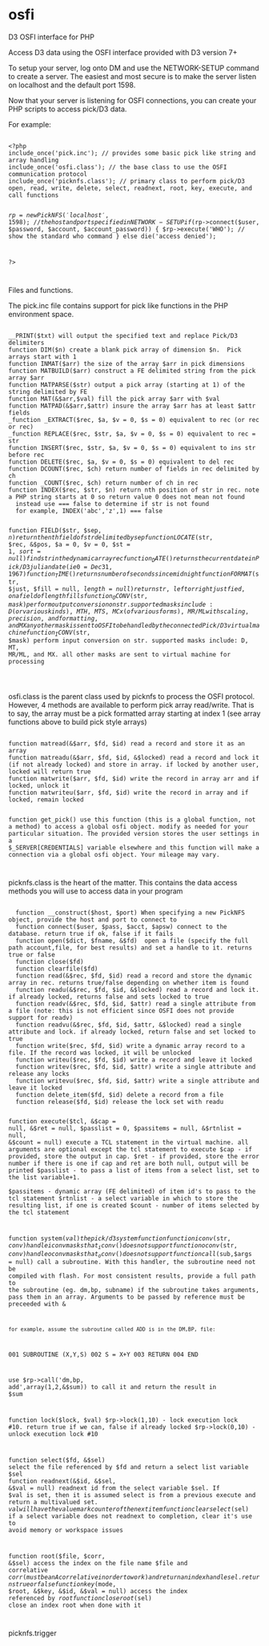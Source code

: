 # osfi
D3 OSFI interface for PHP

Access D3 data using the OSFI interface provided with D3 version 7+

To setup your server, log onto DM and use the NETWORK-SETUP command to create a server.  The easiest and most secure is to make the server listen on localhost and the default port 1598.

Now that your server is listening for OSFI connections, you can create your PHP scripts to access pick/D3 data.

For example:

<code>
&lt;?php
include_once('pick.inc'); // provides some basic pick like string and array handling
include_once('osfi.class'); // the base class to use the OSFI communication protocol
include_once('picknfs.class'); // primary class to perform pick/D3 open, read, write, delete, select, readnext, root, key, execute, and call functions

$rp = new PickNFS('localhost',1598); // the host and port specified in NETWORK-SETUP
if ($rp->connect($user, $password, $account, $account_password)) {
  $rp->execute('WHO'); // show the standard who command
} else
  die('access denied');

?&gt;

</code>

Files and functions.

The pick.inc file contains support for pick like functions in the PHP environment space.

<code>
__PRINT($txt) will output the specified text and replace Pick/D3 delimiters 
function DIM($n) create a blank pick array of dimension $n.  Pick arrays start with 1
function INMAT($arr) the size of the array $arr in pick dimensions
function MATBUILD($arr) construct a FE delimited string from the pick array $arr
function MATPARSE($str) output a pick array (starting at 1) of the string delimited by FE
function MAT(&$arr,$val) fill the pick array $arr with $val
function MATPAD(&$arr,$attr) insure the array $arr has at least $attr fields
_function _EXTRACT($rec, $a, $v = 0, $s = 0) equivalent to rec<a> (or rec<a,v> or rec<a,v,s>)
_function REPLACE($rec, $str, $a, $v = 0, $s = 0) equivalent to rec<a,v,s> = str
function INSERT($rec, $str, $a, $v = 0, $s = 0) equivalent to ins str before rec<a,v,s>
function DELETE($rec, $a, $v = 0, $s = 0) equivalent to del rec<a,v,s>
function DCOUNT($rec, $ch) return number of fields in rec delimited by ch
function _COUNT($rec, $ch) return number of ch in rec
function INDEX($rec, $str, $n) return nth position of str in rec. note a PHP string starts at 0 so return value 0 does not mean not found
  instead use === false to determine if str is not found
  for example, INDEX('abc','z',1) === false
  
function FIELD($str, $sep, $n) return the nth field of str delimited by sep
function LOCATE($str, $rec, &$pos, $a = 0, $v = 0, $st = 1, $sort = null) find str in the dynamic array rec
function _DATE() returns the current date in Pick/D3 julian date (ie 0 = Dec 31, 1967)
function _TIME() returns number of seconds since midnight
function FORMAT($str, $just, $fill = null, $length = null) return str, left or right justfied, on a field of length fills
function _OCONV($str, $mask) perform output conversion on str. supported masks include:
  D (or various kinds), MTH, MTS, MCx (of various forms), MR/ML with scaling, precision, and formatting, and MX
  any other mask is sent to OSFI to be handled by the connected Pick/D3 virtual machine
function _ICONV($str, $mask) perform input conversion on str. supported masks include:
  D, MT, MR/ML, and MX. all other masks are sent to virtual machine for processing
  
  </code>
  
osfi.class is the parent class used by picknfs to process the OSFI protocol.  However, 4 methods are available to perform pick array read/write. That is to say, the array must be a pick formatted array starting at index 1 (see array functions above to build pick style arrays)
  
<code>
function matread(&$arr, $fd, $id) read a record and store it as an array
function matreadu(&$arr, $fd, $id, &$locked) read a record and lock it (if not already locked) and store in array. if locked by another user, locked will return true
function matwrite($arr, $fd, $id) write the record in array arr and if locked, unlock it
function matwriteu($arr, $fd, $id) write the record in array and if locked, remain locked
  
function get_pick() use this function (this is a global function, not a method) to access a global osfi object. modify as needed for your particular situation.  The provided version stores the user settings in a $_SERVER[CREDENTIALS] variable elsewhere and this function will make a connection via a global osfi object.  Your mileage may vary.
  
</code>

picknfs.class is the heart of the matter.  This contains the data access methods you will use to access data in your program
  
<code>
  function __construct($host, $port) When specifying a new PickNFS object, provide the host and port to connect to
  function connect($user, $pass, $acct, $apsw) connect to the database. return true if ok, false if it fails
  function open($dict, $fname, &$fd)  open a file (specify the full path account,file, for best results) and set a handle to it. returns true or false
  function close($fd)
  function clearfile($fd)
  function read(&$rec, $fd, $id) read a record and store the dynamic array in rec. returns true/false depending on whether item is found
  function readu(&$rec, $fd, $id, &$locked) read a record and lock it. if already locked, returns false and sets locked to true
  function readv(&$rec, $fd, $id, $attr) read a single attribute from a file (note: this is not efficient since OSFI does not provide support for readv)
  function readvu(&$rec, $fd, $id, $attr, &$locked) read a single attribute and lock. if already locked, return false and set locked to true
  function write($rec, $fd, $id) write a dynamic array record to a file. If the record was locked, it will be unlocked
  function writeu($rec, $fd, $id) write a record and leave it locked
  function writev($rec, $fd, $id, $attr) write a single attribute and release any locks
  function writevu($rec, $fd, $id, $attr) write a single attribute and leave it locked
  function delete_item($fd, $id) delete a record from a file
  function release($fd, $id) release the lock set with readu
  
  function execute($tcl, &$cap = null, &$ret = null, $passlist = 0, $passitems = null, &$rtnlist = null, &$count = null)
     execute a TCL statement in the virtual machine.  all arguments are optional except the tcl statement to execute
     $cap - if provided, store the output in cap. 
     $ret - if provided, store the error number if there is one
            if cap and ret are both null, output will be printed 
     $passlist - to pass a list of items from a select list, set to the list variable+1.  
     $passitems - dynamic array (FE delimited) of item id's to pass to the tcl statement
     $rtnlist - a select variable in which to store the resulting list, if one is created
     $count - number of items selected by the tcl statement
 
  function system($val) the pick/d3 system function
  function iconv($str, $conv) handle iconv masks that _iconv() does not support
  function oconv($str, $conv) handle oconv masks that _oconv() does not support
  function call($sub,$args = null) 
    call a subroutine. With this handler, the subroutine need not be compiled with flash.  For most consistent results, provide a full path
    to the subroutine (eg. dm,bp, subname)
    if the subroutine takes arguments, pass them in an array.  Arguments to be passed by reference must be preceeded with &
  
    for example, assume the subroutine called ADD is in the DM,BP, file:
  
  001 SUBROUTINE (X,Y,S)
  002 S = X+Y
  003 RETURN
  004 END
  
  use $rp->call('dm,bp, add',array(1,2,&$sum)) to call it and return the result in $sum
  
  function lock($lock, $val)
    $rp->lock(1,10) - lock execution lock #10. return true if we can, false if already locked
    $rp->lock(0,10) - unlock execution lock #10
  
  
  function select($fd, &$sel) select the file referenced by $fd and return a select list variable $sel
  function readnext(&$id, &$sel, &$val = null)  readnext id from the select variable $sel. If $val is set, then it is assumed select is from a previous execute and return a multivalued set.  $val will have the value mark counter of the next item
  function clearselect($sel) if a select variable does not readnext to completion, clear it's use to avoid memory or workspace issues
  
  function root($file, $corr, &$sel) access the index on the file name $file and correlative $corr (must be an A correlative in order to work) and return an index handle sel.  returns true or false
  function key($mode, $root, &$key, &$id, &$val = null)  access the index referenced by $root
  function closeroot($sel) close an index root when done with it
  
  
</code>
  
picknfs.trigger
